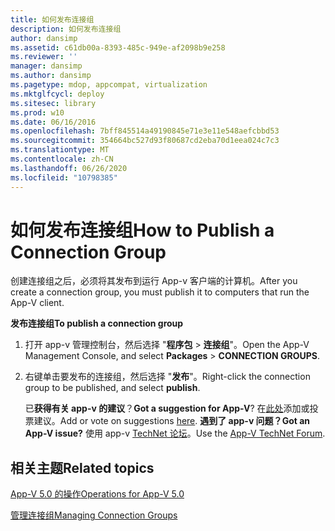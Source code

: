 ```yaml
---
title: 如何发布连接组
description: 如何发布连接组
author: dansimp
ms.assetid: c61db00a-8393-485c-949e-af2098b9e258
ms.reviewer: ''
manager: dansimp
ms.author: dansimp
ms.pagetype: mdop, appcompat, virtualization
ms.mktglfcycl: deploy
ms.sitesec: library
ms.prod: w10
ms.date: 06/16/2016
ms.openlocfilehash: 7bff845514a49190845e71e3e11e548aefcbbd53
ms.sourcegitcommit: 354664bc527d93f80687cd2eba70d1eea024c7c3
ms.translationtype: MT
ms.contentlocale: zh-CN
ms.lasthandoff: 06/26/2020
ms.locfileid: "10798385"
---
```

# <span data-ttu-id="80912-103">如何发布连接组</span><span class="sxs-lookup"><span data-stu-id="80912-103">How to Publish a Connection Group</span></span>


<span data-ttu-id="80912-104">创建连接组之后，必须将其发布到运行 App-v 客户端的计算机。</span><span class="sxs-lookup"><span data-stu-id="80912-104">After you create a connection group, you must publish it to computers that run the App-V client.</span></span>

**<span data-ttu-id="80912-105">发布连接组</span><span class="sxs-lookup"><span data-stu-id="80912-105">To publish a connection group</span></span>**

1.  <span data-ttu-id="80912-106">打开 app-v 管理控制台，然后选择 "**程序包** &gt; **连接组**"。</span><span class="sxs-lookup"><span data-stu-id="80912-106">Open the App-V Management Console, and select **Packages** &gt; **CONNECTION GROUPS**.</span></span>

2.  <span data-ttu-id="80912-107">右键单击要发布的连接组，然后选择 "**发布**"。</span><span class="sxs-lookup"><span data-stu-id="80912-107">Right-click the connection group to be published, and select **publish**.</span></span>

    <span data-ttu-id="80912-108">已**获得有关 app-v 的建议**？</span><span class="sxs-lookup"><span data-stu-id="80912-108">**Got a suggestion for App-V**?</span></span> <span data-ttu-id="80912-109">在[此处](http://appv.uservoice.com/forums/280448-microsoft-application-virtualization)添加或投票建议。</span><span class="sxs-lookup"><span data-stu-id="80912-109">Add or vote on suggestions [here](http://appv.uservoice.com/forums/280448-microsoft-application-virtualization).</span></span> **<span data-ttu-id="80912-110">遇到了 app-v 问题？</span><span class="sxs-lookup"><span data-stu-id="80912-110">Got an App-V issue?</span></span>** <span data-ttu-id="80912-111">使用 app-v [TechNet 论坛](https://social.technet.microsoft.com/Forums/home?forum=mdopappv)。</span><span class="sxs-lookup"><span data-stu-id="80912-111">Use the [App-V TechNet Forum](https://social.technet.microsoft.com/Forums/home?forum=mdopappv).</span></span>

## <span data-ttu-id="80912-112">相关主题</span><span class="sxs-lookup"><span data-stu-id="80912-112">Related topics</span></span>


[<span data-ttu-id="80912-113">App-V 5.0 的操作</span><span class="sxs-lookup"><span data-stu-id="80912-113">Operations for App-V 5.0</span></span>](operations-for-app-v-50.md)

[<span data-ttu-id="80912-114">管理连接组</span><span class="sxs-lookup"><span data-stu-id="80912-114">Managing Connection Groups</span></span>](managing-connection-groups.md)

 

 





